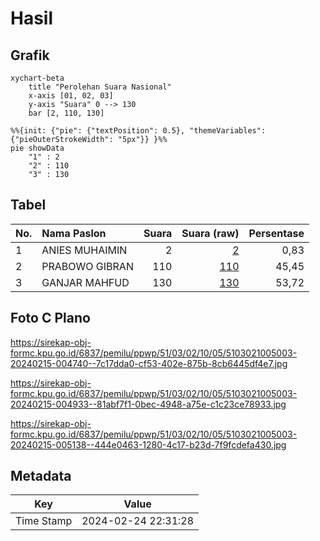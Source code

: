 # Hasil

## Grafik

```mermaid
xychart-beta
    title "Perolehan Suara Nasional"
    x-axis [01, 02, 03]
    y-axis "Suara" 0 --> 130
    bar [2, 110, 130]
```

```mermaid
%%{init: {"pie": {"textPosition": 0.5}, "themeVariables": {"pieOuterStrokeWidth": "5px"}} }%%
pie showData
    "1" : 2
    "2" : 110
    "3" : 130
```

## Tabel

| No. | Nama Paslon    | Suara | Suara (raw) | Persentase |
|:--- |:-------------- | -----:| -----------:| ----------:|
| 1   | ANIES MUHAIMIN | 2     | [2][p-1]    | 0,83       |
| 2   | PRABOWO GIBRAN | 110   | [110][p-2]  | 45,45      |
| 3   | GANJAR MAHFUD  | 130   | [130][p-3]  | 53,72      |


[p-1]: https://github.com/gigit-pemilu/pemilu-2024/blob/main/pilpres/hitung-suara/sub/51-bali/sub/03-badung/sub/02-mengwi/sub/1005-sempidi/sub/003-tps/sub/paslon-1.txt
[p-2]: https://github.com/gigit-pemilu/pemilu-2024/blob/main/pilpres/hitung-suara/sub/51-bali/sub/03-badung/sub/02-mengwi/sub/1005-sempidi/sub/003-tps/sub/paslon-2.txt
[p-3]: https://github.com/gigit-pemilu/pemilu-2024/blob/main/pilpres/hitung-suara/sub/51-bali/sub/03-badung/sub/02-mengwi/sub/1005-sempidi/sub/003-tps/sub/paslon-3.txt

## Foto C Plano

https://sirekap-obj-formc.kpu.go.id/6837/pemilu/ppwp/51/03/02/10/05/5103021005003-20240215-004740--7c17dda0-cf53-402e-875b-8cb6445df4e7.jpg

https://sirekap-obj-formc.kpu.go.id/6837/pemilu/ppwp/51/03/02/10/05/5103021005003-20240215-004933--81abf7f1-0bec-4948-a75e-c1c23ce78933.jpg

https://sirekap-obj-formc.kpu.go.id/6837/pemilu/ppwp/51/03/02/10/05/5103021005003-20240215-005138--444e0463-1280-4c17-b23d-7f9fcdefa430.jpg


## Metadata

| Key        | Value               |
| ---------- | ------------------- |
| Time Stamp | 2024-02-24 22:31:28 |



